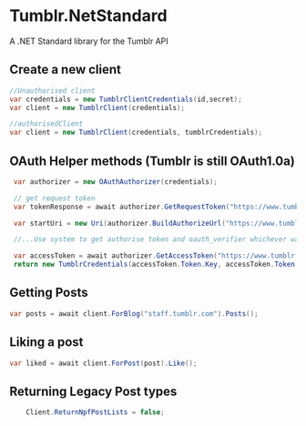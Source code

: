 # Tumblr.NetStandard
A .NET Standard library for the Tumblr API

## Create a new client

```csharp
//Unauthorised client
var credentials = new TumblrClientCredentials(id,secret);
var client = new TumblrClient(credentials);

//authorisedClient
var client = new TumblrClient(credentials, tumblrCredentials);
```

## OAuth Helper methods (Tumblr is still OAuth1.0a)

```csharp
 var authorizer = new OAuthAuthorizer(credentials);

 // get request token
 var tokenResponse = await authorizer.GetRequestToken("https://www.tumblr.com/oauth/request_token");

 var startUri = new Uri(authorizer.BuildAuthorizeUrl("https://www.tumblr.com/oauth/authorize", tokenResponse.Token));

 //...Use system to get authorise token and oauth_verifier whichever way works for your interface...

 var accessToken = await authorizer.GetAccessToken("https://www.tumblr.com/oauth/access_token",new RequestToken(authorisedToken, tokenSecret), oauthVerifier);
 return new TumblrCredentials(accessToken.Token.Key, accessToken.Token.Secret);
```

## Getting Posts

```csharp
var posts = await client.ForBlog("staff.tumblr.com").Posts();
```

## Liking a post

```csharp
var liked = await client.ForPost(post).Like();
```

## Returning Legacy Post types

```csharp
    Client.ReturnNpfPostLists = false;
```